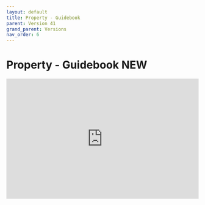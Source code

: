 ```yaml
---
layout: default
title: Property - Guidebook
parent: Version 41
grand_parent: Versions
nav_order: 6
---
```


<style>
.responsive-video {
    position: relative;
    padding-bottom: 56.25%; /* Aspect ratio for 16:9 videos */
    padding-top: 30px;
    height: 0;
    overflow: hidden;
}

.responsive-video iframe,
.responsive-video object,
.responsive-video embed {
    position: absolute;
    top: 0;
    left: 0;
    width: 100%;
    height: 100%;
}
</style>

# Property - Guidebook <span class="label label-purple">NEW</span>

<div class="responsive-video">
    <iframe src="https://www.youtube.com/embed/Hau4M7E1EZE" frameborder="0" allowfullscreen></iframe>
</div>